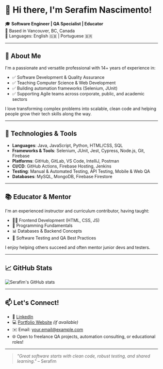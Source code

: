 # 👋 Hi there, I'm Serafim Nascimento!

🎓 **Software Engineer | QA Specialist | Educator**  
📍 Based in Vancouver, BC, Canada  
💬 Languages: English 🇬🇧 | Portuguese 🇧🇷

---

## 🚀 About Me

I'm a passionate and versatile professional with 14+ years of experience in:

- ✅ Software Development & Quality Assurance  
- ✅ Teaching Computer Science & Web Development  
- ✅ Building automation frameworks (Selenium, JUnit)  
- ✅ Supporting Agile teams across corporate, public, and academic sectors

I love transforming complex problems into scalable, clean code and helping people grow their tech skills along the way.

---

## 🔧 Technologies & Tools

- **Languages**: Java, JavaScript, Python, HTML/CSS, SQL  
- **Frameworks & Tools**: Selenium, JUnit, Jest, Cypress, Node.js, Git, Firebase  
- **Platforms**: GitHub, GitLab, VS Code, IntelliJ, Postman  
- **CI/CD**: GitHub Actions, Firebase Hosting, Jenkins  
- **Testing**: Manual & Automated Testing, API Testing, Mobile & Web QA  
- **Databases**: MySQL, MongoDB, Firebase Firestore

---

## 📚 Educator & Mentor

I'm an experienced instructor and curriculum contributor, having taught:

- 🧑‍💻 Frontend Development (HTML, CSS, JS)  
- 🧠 Programming Fundamentals  
- 📊 Databases & Backend Concepts  
- 📱 Software Testing and QA Best Practices

I enjoy helping others succeed and often mentor junior devs and testers.

---

## 📈 GitHub Stats

![Serafim's GitHub stats](https://github-readme-stats.vercel.app/api?username=your-username&show_icons=true&theme=github_dark&hide_title=true)

---

## 📫 Let's Connect!

- 💼 [LinkedIn](https://www.linkedin.com/in/your-link)  
- 💻 [Portfolio Website](https://your-website.com) *(if available)*  
- ✉️ Email: your.email@example.com  
- 🌐 Open to freelance QA projects, automation consulting, or educational roles!

---

> *"Great software starts with clean code, robust testing, and shared learning."* – Serafim

